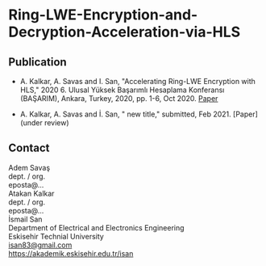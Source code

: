 # Ring-LWE-Encryption-and-Decryption-Acceleration-via-HLS
## Publication

- A. Kalkar, A. Savas and I. San, "Accelerating Ring-LWE Encryption with HLS," 2020 6. Ulusal Yüksek Başarımlı Hesaplama Konferansı (BAŞARIM), Ankara, Turkey, 2020, pp. 1-6, Oct 2020. [Paper](http://www.basarim.org.tr/2020/doku.php?id=program)

- A. Kalkar, A. Savas and İ. San, " new title," submitted, Feb 2021. [Paper](under review)

## Contact

Adem Savaş <br />
dept. / org. <br />
eposta@... <br />
Atakan Kalkar <br />
dept. / org. <br />
eposta@... <br />
İsmail San <br />
Department of Electrical and Electronics Engineering <br />
Eskisehir Technial University <br />
isan83@gmail.com <br />
https://akademik.eskisehir.edu.tr/isan <br />
